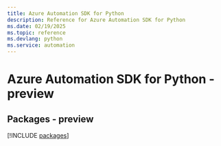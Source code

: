 ```yaml
---
title: Azure Automation SDK for Python
description: Reference for Azure Automation SDK for Python
ms.date: 02/19/2025
ms.topic: reference
ms.devlang: python
ms.service: automation
---
```

# Azure Automation SDK for Python - preview
## Packages - preview
[!INCLUDE [packages](automation-index.md)]